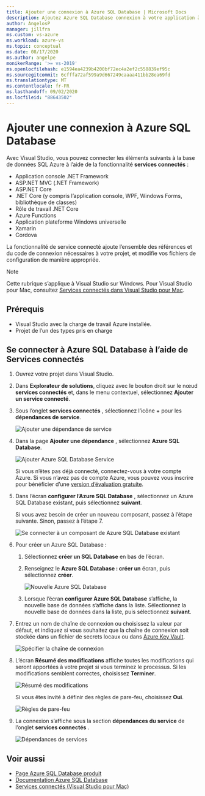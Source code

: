 ```yaml
---
title: Ajouter une connexion à Azure SQL Database | Microsoft Docs
description: Ajoutez Azure SQL Database connexion à votre application à l’aide de Visual Studio Services connectés
author: AngelosP
manager: jillfra
ms.custom: vs-azure
ms.workload: azure-vs
ms.topic: conceptual
ms.date: 08/17/2020
ms.author: angelpe
monikerRange: '>= vs-2019'
ms.openlocfilehash: e1594ea4239b4200bf72ec4a2ef2c558839ef95c
ms.sourcegitcommit: 6cfffa72af599a9d667249caaaa411bb28ea69fd
ms.translationtype: MT
ms.contentlocale: fr-FR
ms.lasthandoff: 09/02/2020
ms.locfileid: "88643502"
---
```

# <a name="add-a-connection-to-azure-sql-database"></a>Ajouter une connexion à Azure SQL Database

Avec Visual Studio, vous pouvez connecter les éléments suivants à la base de données SQL Azure à l’aide de la fonctionnalité **services connectés** :

- Application console .NET Framework
- ASP.NET MVC (.NET Framework) 
- ASP.NET Core
- .NET Core (y compris l’application console, WPF, Windows Forms, bibliothèque de classes)
- Rôle de travail .NET Core
- Azure Functions
- Application plateforme Windows universelle
- Xamarin
- Cordova

La fonctionnalité de service connecté ajoute l’ensemble des références et du code de connexion nécessaires à votre projet, et modifie vos fichiers de configuration de manière appropriée.

> [!NOTE]
> Cette rubrique s’applique à Visual Studio sur Windows. Pour Visual Studio pour Mac, consultez [Services connectés dans Visual Studio pour Mac](/visualstudio/mac/connected-services).
## <a name="prerequisites"></a>Prérequis

- Visual Studio avec la charge de travail Azure installée.
- Projet de l’un des types pris en charge

## <a name="connect-to-azure-sql-database-using-connected-services"></a>Se connecter à Azure SQL Database à l’aide de Services connectés

1. Ouvrez votre projet dans Visual Studio.

1. Dans **Explorateur de solutions**, cliquez avec le bouton droit sur le nœud **services connectés** et, dans le menu contextuel, sélectionnez **Ajouter un service connecté**.

1. Sous l’onglet **services connectés** , sélectionnez l’icône + pour les **dépendances de service**.

    ![Ajouter une dépendance de service](./media/vs-azure-tools-connected-services-storage/vs-2019/connected-services-tab.png)

1. Dans la page **Ajouter une dépendance** , sélectionnez **Azure SQL Database**.

    ![Ajouter Azure SQL Database Service](./media/azure-sql-database-add-connected-service/azure-sql-database.png)

    Si vous n’êtes pas déjà connecté, connectez-vous à votre compte Azure. Si vous n’avez pas de compte Azure, vous pouvez vous inscrire pour bénéficier d’une [version d’évaluation gratuite](https://azure.microsoft.com/account/free).

1. Dans l’écran **configurer l’Azure SQL Database** , sélectionnez un Azure SQL Database existant, puis sélectionnez **suivant**.

    Si vous avez besoin de créer un nouveau composant, passez à l’étape suivante. Sinon, passez à l’étape 7.

    ![Se connecter à un composant de Azure SQL Database existant](./media/azure-sql-database-add-connected-service/created-azure-sql-database.png)

1. Pour créer un Azure SQL Database :

   1. Sélectionnez **créer un SQL Database** en bas de l’écran.

   1. Renseignez le **Azure SQL Database : créer un** écran, puis sélectionnez **créer**.

       ![Nouvelle Azure SQL Database](./media/azure-sql-database-add-connected-service/create-new-azure-sql-database.png)

   1. Lorsque l’écran **configurer Azure SQL Database** s’affiche, la nouvelle base de données s’affiche dans la liste. Sélectionnez la nouvelle base de données dans la liste, puis sélectionnez **suivant**.

1. Entrez un nom de chaîne de connexion ou choisissez la valeur par défaut, et indiquez si vous souhaitez que la chaîne de connexion soit stockée dans un fichier de secrets locaux ou dans [Azure Key Vault](/azure/key-vault).

   ![Spécifier la chaîne de connexion](./media/azure-sql-database-add-connected-service/connection-string.png)

1. L’écran **Résumé des modifications** affiche toutes les modifications qui seront apportées à votre projet si vous terminez le processus. Si les modifications semblent correctes, choisissez **Terminer**.

   ![Résumé des modifications](./media/azure-sql-database-add-connected-service/summary-of-changes.png)

   Si vous êtes invité à définir des règles de pare-feu, choisissez **Oui**.

   ![Règles de pare-feu](./media/azure-sql-database-add-connected-service/firewall-rules.png)

1. La connexion s’affiche sous la section **dépendances du service** de l’onglet **services connectés** .

   ![Dépendances de services](./media/azure-sql-database-add-connected-service/service-dependencies-after.png)

## <a name="see-also"></a>Voir aussi

- [Page Azure SQL Database produit](https://azure.microsoft.com/services/sql-database/)
- [Documentation Azure SQL Database](/azure/azure-sql/database/)
- [Services connectés (Visual Studio pour Mac)](/visualstudio/mac/connected-services)
